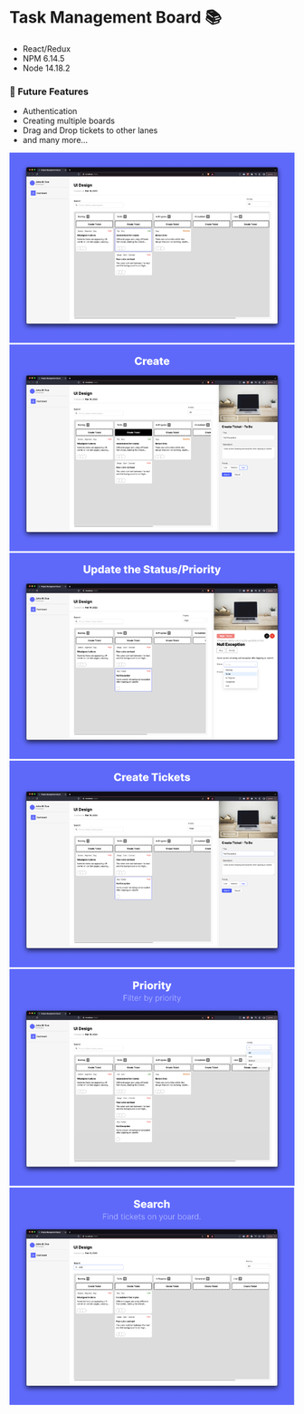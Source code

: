 # Task Management Board 📚
* React/Redux
* NPM 6.14.5
* Node 14.18.2

### 🚀 Future Features
* Authentication
* Creating multiple boards
* Drag and Drop tickets to other lanes
* and many more... 


<img src="github_images/1.png"/>
<img src="github_images/2.png"/>
<img src="github_images/3.png"/>
<img src="github_images/4.png"/>
<img src="github_images/5.png"/>
<img src="github_images/6.png"/>